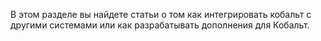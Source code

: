 В этом разделе вы найдете статьи о том как интегрировать кобальт с другими системами или как разрабатывать дополнения для Кобальт.